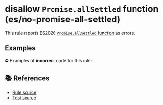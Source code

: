 # disallow `Promise.allSettled` function (es/no-promise-all-settled)

This rule reports ES2020 [`Promise.allSettled` function](https://github.com/tc39/proposal-promise-allSettled) as errors.

## Examples

⛔ Examples of **incorrect** code for this rule:

<eslint-playground type="bad" code="/*eslint es/no-promise-all-settled: error */
const p = Promise.allSettled(promises)
" />

## 📚 References

- [Rule source](https://github.com/mysticatea/eslint-plugin-es/blob/v3.0.1/lib/rules/no-promise-all-settled.js)
- [Test source](https://github.com/mysticatea/eslint-plugin-es/blob/v3.0.1/tests/lib/rules/no-promise-all-settled.js)

